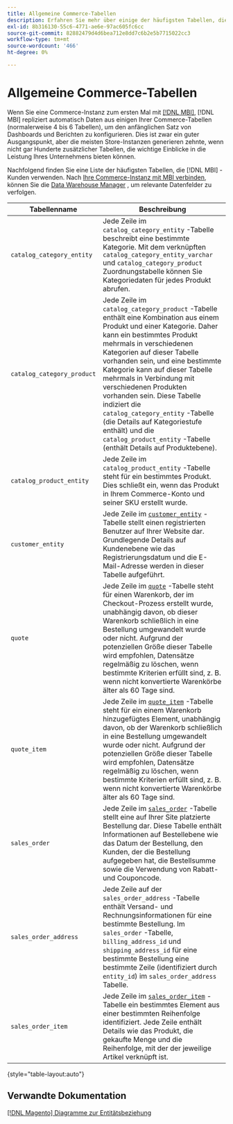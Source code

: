 ```yaml
---
title: Allgemeine Commerce-Tabellen
description: Erfahren Sie mehr über einige der häufigsten Tabellen, die [!DNL MBI] -Kunden verwenden.
exl-id: 8b316130-55c6-4771-ae6e-97ac605fc6cc
source-git-commit: 82882479d4d6bea712e8dd7c6b2e5b7715022cc3
workflow-type: tm+mt
source-wordcount: '466'
ht-degree: 0%

---
```


# Allgemeine Commerce-Tabellen

Wenn Sie eine Commerce-Instanz zum ersten Mal mit [[!DNL MBI]](../importing-data/integrations/magento.md), [!DNL MBI] repliziert automatisch Daten aus einigen Ihrer Commerce-Tabellen (normalerweise 4 bis 6 Tabellen), um den anfänglichen Satz von Dashboards und Berichten zu konfigurieren. Dies ist zwar ein guter Ausgangspunkt, aber die meisten Store-Instanzen generieren zehnte, wenn nicht gar Hunderte zusätzlicher Tabellen, die wichtige Einblicke in die Leistung Ihres Unternehmens bieten können.

Nachfolgend finden Sie eine Liste der häufigsten Tabellen, die [!DNL MBI] -Kunden verwenden. Nach [Ihre Commerce-Instanz mit MBI verbinden](../../data-analyst/importing-data/integrations/magento.md), können Sie die [Data Warehouse Manager](../../data-analyst/data-warehouse-mgr/tour-dwm.md) , um relevante Datenfelder zu verfolgen.

| Tabellenname | Beschreibung |
|---|---|
| `catalog_category_entity` | Jede Zeile im `catalog_category_entity` -Tabelle beschreibt eine bestimmte Kategorie. Mit dem verknüpften `catalog_category_entity_varchar` und `catalog_category_product` Zuordnungstabelle können Sie Kategoriedaten für jedes Produkt abrufen. |
| `catalog_category_product` | Jede Zeile im `catalog_category_product` -Tabelle enthält eine Kombination aus einem Produkt und einer Kategorie. Daher kann ein bestimmtes Produkt mehrmals in verschiedenen Kategorien auf dieser Tabelle vorhanden sein, und eine bestimmte Kategorie kann auf dieser Tabelle mehrmals in Verbindung mit verschiedenen Produkten vorhanden sein. Diese Tabelle indiziert die `catalog_category_entity` -Tabelle (die Details auf Kategoriestufe enthält) und die `catalog_product_entity` -Tabelle (enthält Details auf Produktebene). |
| `catalog_product_entity` | Jede Zeile im `catalog_product_entity` -Tabelle steht für ein bestimmtes Produkt. Dies schließt ein, wenn das Produkt in Ihrem Commerce-Konto und seiner SKU erstellt wurde. |
| `customer_entity` | Jede Zeile im [`customer_entity`](../data-warehouse-mgr/cust-ent-table.md) -Tabelle stellt einen registrierten Benutzer auf Ihrer Website dar. Grundlegende Details auf Kundenebene wie das Registrierungsdatum und die E-Mail-Adresse werden in dieser Tabelle aufgeführt. |
| `quote` | Jede Zeile im [`quote`](../data-warehouse-mgr/sales-flat-quote-table.md) -Tabelle steht für einen Warenkorb, der im Checkout-Prozess erstellt wurde, unabhängig davon, ob dieser Warenkorb schließlich in eine Bestellung umgewandelt wurde oder nicht. Aufgrund der potenziellen Größe dieser Tabelle wird empfohlen, Datensätze regelmäßig zu löschen, wenn bestimmte Kriterien erfüllt sind, z. B. wenn nicht konvertierte Warenkörbe älter als 60 Tage sind. |
| `quote_item` | Jede Zeile im [`quote_item`](../data-warehouse-mgr/sales-flat-quote-item-table.md) -Tabelle steht für ein einem Warenkorb hinzugefügtes Element, unabhängig davon, ob der Warenkorb schließlich in eine Bestellung umgewandelt wurde oder nicht. Aufgrund der potenziellen Größe dieser Tabelle wird empfohlen, Datensätze regelmäßig zu löschen, wenn bestimmte Kriterien erfüllt sind, z. B. wenn nicht konvertierte Warenkörbe älter als 60 Tage sind. |
| `sales_order` | Jede Zeile im [`sales_order`](../data-warehouse-mgr/sales-flat-order-table.md) -Tabelle stellt eine auf Ihrer Site platzierte Bestellung dar. Diese Tabelle enthält Informationen auf Bestellebene wie das Datum der Bestellung, den Kunden, der die Bestellung aufgegeben hat, die Bestellsumme sowie die Verwendung von Rabatt- und Couponcode. |
| `sales_order_address` | Jede Zeile auf der `sales_order_address` -Tabelle enthält Versand- und Rechnungsinformationen für eine bestimmte Bestellung. Im `sales_order` -Tabelle, `billing_address_id` und `shipping_address_id` für eine bestimmte Bestellung eine bestimmte Zeile (identifiziert durch `entity_id`) im `sales_order_address` Tabelle. |
| `sales_order_item` | Jede Zeile im [`sales_order_item`](../data-warehouse-mgr/sales-flat-quote-item-table.md) -Tabelle ein bestimmtes Element aus einer bestimmten Reihenfolge identifiziert. Jede Zeile enthält Details wie das Produkt, die gekaufte Menge und die Reihenfolge, mit der der jeweilige Artikel verknüpft ist. |

{style=&quot;table-layout:auto&quot;}

## Verwandte Dokumentation

[[!DNL Magento] Diagramme zur Entitätsbeziehung](../data-warehouse-mgr/entity-rel-diag.md)
